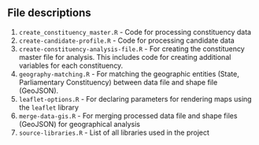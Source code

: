 ## File descriptions

1. `create_constituency_master.R` - Code for processing constituency data
2. `create-candidate-profile.R` - Code for processing candidate data
3. `create-constituency-analysis-file.R` - For creating the constituency master file for analysis. This includes code for creating additional variables for each constituency. 
4. `geography-matching.R` - For matching the geographic entities (State, Parliamentary Constituency) between data file and shape file (GeoJSON).
5. `leaflet-options.R` - For declaring parameters for rendering maps using the `leaflet` library
6. `merge-data-gis.R` - For merging processed data file and shape files (GeoJSON) for geographical analysis
7. `source-libraries.R` - List of all libraries used in the project



